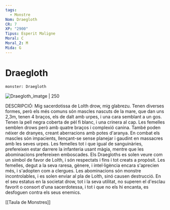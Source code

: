 ```yaml
---
tags:
  - Monstre
Nom: Draegloth
CR: 7
XP: "2900"
Tipus: Esperit Maligne
Moral: C
Moral_2: M
Mida: G
---
```

# Draegloth

```statblock
monster: Draegloth
```

![Draegloth_imatge | 250](https://static.wikia.nocookie.net/forgottenrealms/images/5/51/Draegloth-5e.jpg/revision/latest?cb=20171010230001)

DESCRIPCIÓ: 
Mig sacerdotissa de Lolth drow, mig glabrezu. Tenen diverses formes, però els més comuns són mascles nascuts de la mare, que dan uns 2,3m, tenen 4 braços, els de dalt amb urpes, i una cara semblant a un gos. Tenen la pell negra coberta de pèl fi blanc, i una crinera al cap. Les femelles semblen drows però amb quatre braços i complexió canina. També poden néixer de dranyes, creant aberracions amb potes d'aranya. En combat els mascles són impacients, llençant-se sense planejar i gaudint en massacres amb les seves urpes. Les femelles tot i que igual de sanguinàries, prefereixen estar darrere la infanteria usant màgia, mentre que les abominacions prefereixen emboscades. Els Draegloths es solen veure com un símbol de favor de Lolth, i són respectats i fins i tot creats a propòsit. Les femelles, degut a la seva raresa, gènere, i intel·ligència encara s'aprecien més, i s'adopten com a clergues. Les abominacions són monstre incontrolables, i es solen enviar al pla de Lolth, sinó causen destrucció. En el seu estatus en la societat drow, tot i la seva utilitat, no superen el d'esclau favorit o consort d'una sacerdotessa, i tot i que no els hi encanta, es desfoguen contra els seus enemics.

[[Taula de Monstres]]

